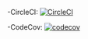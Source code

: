 -CircleCI: [![CircleCI](https://circleci.com/gh/phuong15032000/phuongtran-book-management/tree/master.svg?style=svg)](https://circleci.com/gh/phuong15032000/phuongtran-book-management/tree/master)

-CodeCov: [![codecov](https://codecov.io/gh/phuong15032000/phuongtran-book-management/branch/master/graph/badge.svg?token=D73XP1WJR9)](https://codecov.io/gh/phuong15032000/phuongtran-book-management)